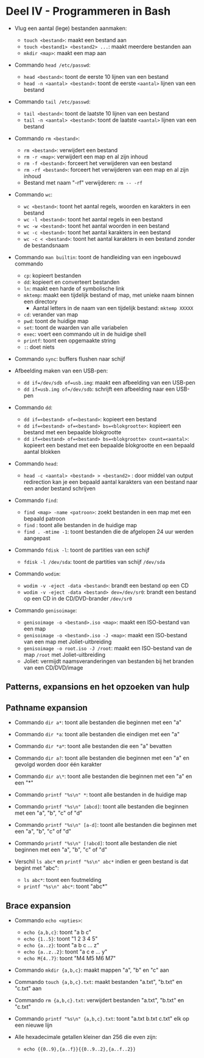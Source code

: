 # Deel IV - Programmeren in Bash

* Vlug een aantal (lege) bestanden aanmaken:
    * `touch <bestand>`: maakt een bestand aan
    * `touch <bestand1> <bestand2> ...`: maakt meerdere bestanden aan
    * `mkdir <map>`: maakt een map aan

* Commando `head /etc/passwd`:
    * `head <bestand>`: toont de eerste 10 lijnen van een bestand
    * `head -n <aantal> <bestand>`: toont de eerste `<aantal>` lijnen van een bestand

* Commando `tail /etc/passwd`:
    * `tail <bestand>`: toont de laatste 10 lijnen van een bestand
    * `tail -n <aantal> <bestand>`: toont de laatste `<aantal>` lijnen van een bestand

* Commando `rm <bestand>`:
    * `rm <bestand>`: verwijdert een bestand
    * `rm -r <map>`: verwijdert een map en al zijn inhoud
    * `rm -f <bestand>`: forceert het verwijderen van een bestand
    * `rm -rf <bestand>`: forceert het verwijderen van een map en al zijn inhoud
    * Bestand met naam "-rf" verwijderen: `rm -- -rf`

* Commando `wc`:
    * `wc <bestand>`: toont het aantal regels, woorden en karakters in een bestand
    * `wc -l <bestand>`: toont het aantal regels in een bestand
    * `wc -w <bestand>`: toont het aantal woorden in een bestand
    * `wc -c <bestand>`: toont het aantal karakters in een bestand
    * `wc -c < <bestand>`: toont het aantal karakters in een bestand zonder de bestandsnaam

* Commando `man builtin`: toont de handleiding van een ingebouwd commando
    * `cp`: kopieert bestanden
    * `dd`: kopieert en converteert bestanden
    * `ln`: maakt een harde of symbolische link
    * `mktemp`: maakt een tijdelijk bestand of map, met unieke naam binnen een directory
        * Aantal letters in de naam van een tijdelijk bestand: `mktemp XXXXX`
    * `cd`: verander van map
    * `pwd`: toont de huidige map
    * `set`: toont de waarden van alle variabelen	
    * `exec`: voert een commando uit in de huidige shell
    * `printf`: toont een opgemaakte string
    * `:`: doet niets

* Commando `sync`: buffers flushen naar schijf

* Afbeelding maken van een USB-pen:
    * `dd if=/dev/sdb of=usb.img`: maakt een afbeelding van een USB-pen
    * `dd if=usb.img of=/dev/sdb`: schrijft een afbeelding naar een USB-pen

* Commando `dd`:
    * `dd if=<bestand> of=<bestand>`: kopieert een bestand
    * `dd if=<bestand> of=<bestand> bs=<blokgrootte>`: kopieert een bestand met een bepaalde blokgrootte
    * `dd if=<bestand> of=<bestand> bs=<blokgrootte> count=<aantal>`: kopieert een bestand met een bepaalde blokgrootte en een bepaald aantal blokken

* Commando `head`:
    * `head -c <aantal> <bestand> > <bestand2>` : door middel van output redirection kan je een bepaald aantal karakters van een bestand naar een ander bestand schrijven

* Commando `find`:
    * `find <map> -name <patroon>`: zoekt bestanden in een map met een bepaald patroon
    * `find` : toont alle bestanden in de huidige map 
    * `find . -mtime -1`: toont bestanden die de afgelopen 24 uur werden aangepast

* Commando `fdisk -l`: toont de partities van een schijf
    * `fdisk -l /dev/sda`: toont de partities van schijf `/dev/sda`

* Commando `wodim`:
    * `wodim -v -eject -data <bestand>`: brandt een bestand op een CD
    * `wodim -v -eject -data <bestand> dev=/dev/sr0`: brandt een bestand op een CD in de CD/DVD-brander `/dev/sr0`	

* Commando `genisoimage`:
    * `genisoimage -o <bestand>.iso <map>`: maakt een ISO-bestand van een map
    * `genisoimage -o <bestand>.iso -J <map>`: maakt een ISO-bestand van een map met Joliet-uitbreiding
    * `genisoimage -o root.iso -J /root`: maakt een ISO-bestand van de map `/root` met Joliet-uitbreiding
    * Joliet: vermijdt naamsveranderingen van bestanden bij het branden van een CD/DVD/image

## Patterns, expansions en het opzoeken van hulp

## Pathname expansion

* Commando `dir a*`: toont alle bestanden die beginnen met een "a"
* Commando `dir *a`: toont alle bestanden die eindigen met een "a"
* Commando `dir *a*`: toont alle bestanden die een "a" bevatten
* Commando `dir a?`: toont alle bestanden die beginnen met een "a" en gevolgd worden door één karakter
* Commando `dir a\*`: toont alle bestanden die beginnen met een "a" en een "*"

* Commando `printf "%s\n" *`: toont alle bestanden in de huidige map
* Commando `printf "%s\n" [abcd]`: toont alle bestanden die beginnen met een "a", "b", "c" of "d"
* Commando `printf "%s\n" [a-d]`: toont alle bestanden die beginnen met een "a", "b", "c" of "d"
* Commando `printf "%s\n" [!abcd]`: toont alle bestanden die niet beginnen met een "a", "b", "c" of "d"

* Verschil `ls abc*` en `printf "%s\n" abc*` indien er geen bestand is dat begint met "abc":
    * `ls abc*`: toont een foutmelding
    * `printf "%s\n" abc*`: toont "abc*"

## Brace expansion

* Commando `echo <opties>`:
    * `echo {a,b,c}`: toont "a b c"
    * `echo {1..5}`: toont "1 2 3 4 5"
    * `echo {a..z}`: toont "a b c ... z"
    * `echo {a..z..2}`: toont "a c e ... y"
    * `echo M{4..7}`: toont "M4 M5 M6 M7"
* Commando `mkdir {a,b,c}`: maakt mappen "a", "b" en "c" aan
* Commando `touch {a,b,c}.txt`: maakt bestanden "a.txt", "b.txt" en "c.txt" aan
* Commando `rm {a,b,c}.txt`: verwijdert bestanden "a.txt", "b.txt" en "c.txt"
* Commando `printf "%s\n" {a,b,c}.txt`: toont "a.txt b.txt c.txt" elk op een nieuwe lijn

* Alle hexadecimale getallen kleiner dan 256 die even zijn:
    * `echo {{0..9},{a..f}}{{0..9..2},{a..f..2}}`